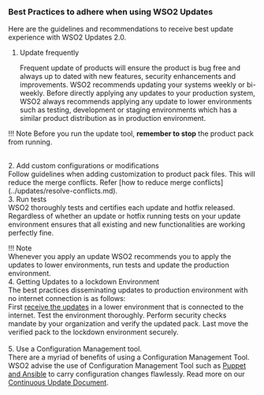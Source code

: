 ### Best Practices to adhere when using WSO2 Updates
Here are the guidelines and recommendations to receive best update experience with WSO2 Updates 2.0.

1. Update frequently

    Frequent update of products will ensure the product is bug free and always  up to dated with new features, 
    security enhancements and improvements. WSO2 recommends updating your systems weekly or bi-weekly. Before 
    directly applying any updates to your production system, WSO2 always recommends applying any update to lower 
    environments such as testing, development or staging environments which has a similar product distribution as in
    production environment. 
   
!!! Note
    Before you run the update tool, **remember to stop** the product pack from running.

<br>
2. Add custom configurations or modifications<br>
   Follow guidelines when adding customization to product pack files. This will reduce the merge conflicts. Refer
    [how to reduce merge conflicts](../updates/resolve-conflicts.md).
<br>    
3. Run tests<br>
    WSO2 thoroughly tests and certifies each update and hotfix released. Regardless of whether an update or hotfix 
    running tests on your update environment ensures that all existing and new functionalities are working perfectly fine.
    
!!! Note  
    Whenever you apply an update WSO2 recommends you to apply the updates to lower environments, run tests and update the 
    production environment.
<br>
4.  Getting Updates to a lockdown Environment <br>
    The best practices disseminating updates to production environment with no internet connection is as follows: <br>
    First [receive the updates](../update-tool/#update-commands-for-os) in a lower environment that is connected to the internet. Test the environment thoroughly.
    Perform security checks mandate by your organization and verify the updated pack. Last move the verified pack to the lockdown environment securely.
    <br><br>
5. Use a Configuration Management tool. <br>
   There are a myriad of benefits of using a Configuration Management Tool. WSO2 advise the use of Configuration Management Tool such as [Puppet and Ansible](../faq/#what-are-the-recommended-configuration-management-tools-to-deploy-configurations-to-client-nodes) to carry configuration changes flawlessly.
   Read more on our [Continuous Update Document](../continuous-update).